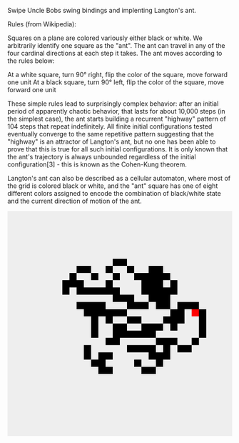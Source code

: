 Swipe Uncle Bobs swing bindings and implenting Langton's ant.

Rules (from Wikipedia):

Squares on a plane are colored variously either black or white. We arbitrarily identify one square as the "ant". 
The ant can travel in any of the four cardinal directions at each step it takes. The ant moves according to the 
rules below:

At a white square, turn 90° right, flip the color of the square, move forward one unit
At a black square, turn 90° left, flip the color of the square, move forward one unit

These simple rules lead to surprisingly complex behavior: after an initial period of apparently chaotic behavior, 
that lasts for about 10,000 steps (in the simplest case), the ant starts building a recurrent "highway" pattern of 
104 steps that repeat indefinitely. All finite initial configurations tested eventually converge to the same 
repetitive pattern suggesting that the "highway" is an attractor of Langton's ant, but no one has been able to prove 
that this is true for all such initial configurations. It is only known that the ant's trajectory is always 
unbounded regardless of the initial configuration[3] - this is known as the Cohen-Kung theorem.

Langton's ant can also be described as a cellular automaton, where most of the grid is colored black or white, and 
the "ant" square has one of eight different colors assigned to encode the combination of black/white state and the 
current direction of motion of the ant.

![Ant Screen Shot](ant-screen.png "")